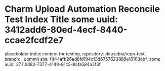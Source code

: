 # Charm Upload Automation Reconcile Test Index Title some uuid: 3412add6-80ed-4ecf-8440-ccae2fcdf2e7
 placeholder index content for testing,  repository: deusebio/repo-test,  branch: ,  commit sha: f944afb26ad8fd194c13d6757623889e18183abf,  some uuid: 3711bd82-7377-4140-81c5-8afa594a3f3f
